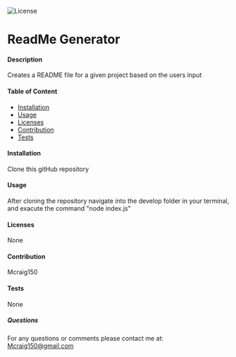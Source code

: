 

![License](https://img.shields.io/github/license/mcraig150/ReadMe-Gen)

# ReadMe Generator




#### Description
Creates a README file for a given project based on the users input


#### Table of Content
- [Installation](#Installation)
- [Usage](#Usage)
- [Licenses](#Licenses)
- [Contribution](#Contribution)
- [Tests](#Tests)


#### Installation
Clone this gitHub repository

#### Usage
After cloning the repository navigate into the develop folder in your terminal, and exacute the command "node index.js"

#### Licenses
None

#### Contribution
Mcraig150

#### Tests
None


##### Questions 

For any questions or comments please contact me at: Mcraig150@gmail.com



